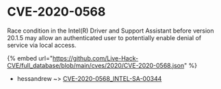 # CVE-2020-0568

Race condition in the Intel(R) Driver and Support Assistant before version 20.1.5 may allow an authenticated user to potentially enable denial of service via local access.

{% embed url="https://github.com/Live-Hack-CVE/full_database/blob/main/cves/2020/CVE-2020-0568.json" %}


* hessandrew ~> [CVE-2020-0568_INTEL-SA-00344](https://www.alice-snow.ru/2020/database/cve-2020-0568/cve-2020-0568_intel-sa-00344-hessandrew)